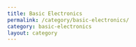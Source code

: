 ```yaml
---
title: Basic Electronics
permalink: /category/basic-electronics/
category: basic-electronics
layout: category
---
```

